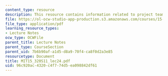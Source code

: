 ```yaml
---
content_type: resource
description: This resource contains information related to project team presentations.
file: https://ol-ocw-studio-app-production.s3.amazonaws.com/courses/15-320-strategic-organizational-design-spring-2011/96c920ac4320c4f774d5ea098842df61_MIT15_320S11_lec24.pdf
file_type: application/pdf
learning_resource_types:
- Lecture Notes
ocw_type: OCWFile
parent_title: Lecture Notes
parent_type: CourseSection
parent_uid: 7b6b90af-a1d5-d8a9-70f4-ca8f0d2a3e85
resourcetype: Document
title: MIT15_320S11_lec24.pdf
uid: 96c920ac-4320-c4f7-74d5-ea098842df61
---
```

